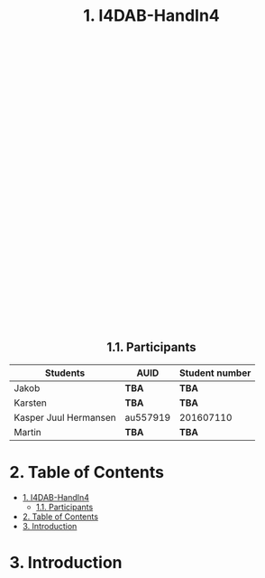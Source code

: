<div style="text-align: center;">

# 1. I4DAB-HandIn4 

<!-- Spacing -->

<br><br><br><br><br><br><br><br><br><br><br><br><br><br><br><br><br><br><br><br><br><br><br><br><br><br><br><br><br><br>

<!-- /Spacing -->


## 1.1. Participants

| Students              | AUID            | Student number |
| --------------------- | --------------- | -------------- |
| Jakob                 | **TBA**         | **TBA**        |
| Karsten               | **TBA**         | **TBA**        |
| Kasper Juul Hermansen | au557919        | 201607110      |
| Martin                | **TBA**         | **TBA**        |

</div>

<div class="page"></div>

# 2. Table of Contents

<!-- TOC -->

- [1. I4DAB-HandIn4](#1-i4dab-handin4)
    - [1.1. Participants](#11-participants)
- [2. Table of Contents](#2-table-of-contents)
- [3. Introduction](#3-introduction)

<!-- /TOC -->

<div class="page"></div>

# 3. Introduction

